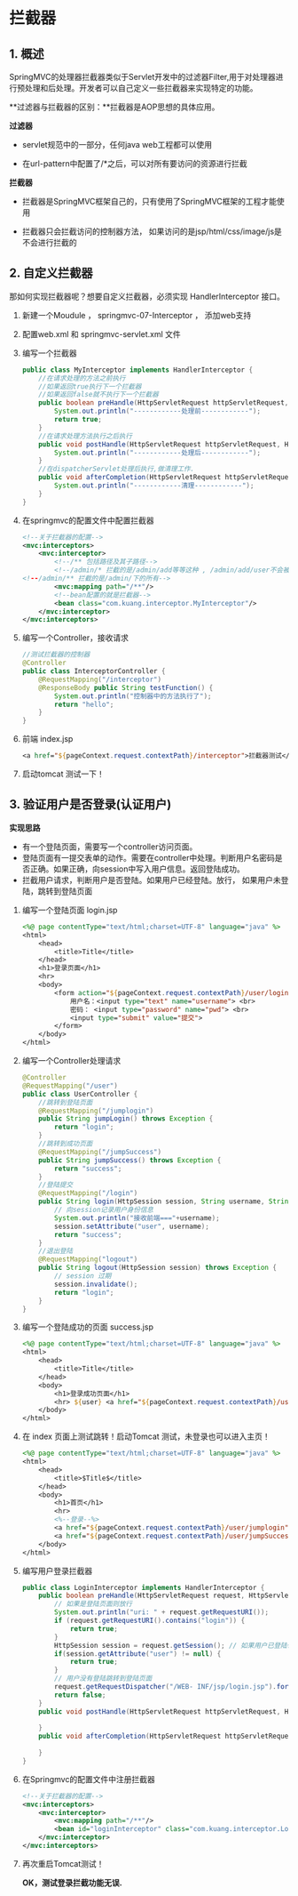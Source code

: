 # 拦截器

## 1. 概述

SpringMVC的处理器拦截器类似于Servlet开发中的过滤器Filter,用于对处理器进行预处理和后处理。开发者可以自己定义一些拦截器来实现特定的功能。

**过滤器与拦截器的区别：**拦截器是AOP思想的具体应用。

**过滤器**

- servlet规范中的一部分，任何java web工程都可以使用

- 在url-pattern中配置了/*之后，可以对所有要访问的资源进行拦截

**拦截器**

- 拦截器是SpringMVC框架自己的，只有使用了SpringMVC框架的工程才能使用

- 拦截器只会拦截访问的控制器方法， 如果访问的是jsp/html/css/image/js是不会进行拦截的

## 2. 自定义拦截器

那如何实现拦截器呢？想要自定义拦截器，必须实现 HandlerInterceptor 接口。

1. 新建一个Moudule ， springmvc-07-Interceptor ， 添加web支持

2. 配置web.xml 和 springmvc-servlet.xml 文件

3. 编写一个拦截器

   ```java
   public class MyInterceptor implements HandlerInterceptor { 
       //在请求处理的方法之前执行
       //如果返回true执行下一个拦截器
       //如果返回false就不执行下一个拦截器 
       public boolean preHandle(HttpServletRequest httpServletRequest, HttpServletResponse httpServletResponse, Object o) throws Exception { 
           System.out.println("------------处理前------------"); 
           return true; 
       }
       //在请求处理方法执行之后执行 
       public void postHandle(HttpServletRequest httpServletRequest, HttpServletResponse httpServletResponse, Object o, ModelAndView modelAndView) throws Exception { 
           System.out.println("------------处理后------------");
       }
       //在dispatcherServlet处理后执行,做清理工作. 
       public void afterCompletion(HttpServletRequest httpServletRequest, HttpServletResponse httpServletResponse, Object o, Exception e) throws Exception {
           System.out.println("------------清理------------");
       } 
   }
   ```

4. 在springmvc的配置文件中配置拦截器

   ```xml
   <!--关于拦截器的配置--> 
   <mvc:interceptors> 
       <mvc:interceptor>
           <!--/** 包括路径及其子路径--> 
           <!--/admin/* 拦截的是/admin/add等等这种 , /admin/add/user不会被拦截- -> 
   <!--/admin/** 拦截的是/admin/下的所有-->
           <mvc:mapping path="/**"/>
           <!--bean配置的就是拦截器-->
           <bean class="com.kuang.interceptor.MyInterceptor"/>
       </mvc:interceptor>
   </mvc:interceptors>
   ```

5. 编写一个Controller，接收请求

   ```java
   //测试拦截器的控制器
   @Controller 
   public class InterceptorController {
       @RequestMapping("/interceptor") 
       @ResponseBody public String testFunction() { 
           System.out.println("控制器中的方法执行了");
           return "hello";
       } 
   }
   ```

6. 前端 index.jsp

   ```jsp
   <a href="${pageContext.request.contextPath}/interceptor">拦截器测试</a>
   ```

7. 启动tomcat 测试一下！



## 3. 验证用户是否登录(认证用户)

**实现思路**

- 有一个登陆页面，需要写一个controller访问页面。
- 登陆页面有一提交表单的动作。需要在controller中处理。判断用户名密码是否正确。如果正确，向session中写入用户信息。返回登陆成功。 
- 拦截用户请求，判断用户是否登陆。如果用户已经登陆。放行， 如果用户未登陆，跳转到登陆页面



1. 编写一个登陆页面 login.jsp

   ```jsp
   <%@ page contentType="text/html;charset=UTF-8" language="java" %>
   <html>
       <head>
           <title>Title</title> 
       </head> 
       <h1>登录页面</h1> 
       <hr>
       <body> 
           <form action="${pageContext.request.contextPath}/user/login">
               用户名：<input type="text" name="username"> <br> 
               密码： <input type="password" name="pwd"> <br> 
               <input type="submit" value="提交"> 
           </form>
       </body>
   </html>
   ```

2. 编写一个Controller处理请求

   ```java
   @Controller 
   @RequestMapping("/user")
   public class UserController { 
       //跳转到登陆页面 
       @RequestMapping("/jumplogin")
       public String jumpLogin() throws Exception {
           return "login"; 
       }
       //跳转到成功页面
       @RequestMapping("/jumpSuccess") 
       public String jumpSuccess() throws Exception {
           return "success"; 
       }
       //登陆提交 
       @RequestMapping("/login") 
       public String login(HttpSession session, String username, String pwd) throws Exception { 
           // 向session记录用户身份信息
           System.out.println("接收前端==="+username);
           session.setAttribute("user", username); 
           return "success";
       }
       //退出登陆
       @RequestMapping("logout")
       public String logout(HttpSession session) throws Exception { 
           // session 过期 
           session.invalidate(); 
           return "login";
       }
   }
   ```

3. 编写一个登陆成功的页面 success.jsp

   ```jsp
   <%@ page contentType="text/html;charset=UTF-8" language="java" %> 
   <html> 
       <head>
           <title>Title</title>
       </head> 
       <body>
           <h1>登录成功页面</h1>
           <hr> ${user} <a href="${pageContext.request.contextPath}/user/logout">注销</a>
       </body>
   </html>
   ```

4. 在 index 页面上测试跳转！启动Tomcat 测试，未登录也可以进入主页！

   ```jsp
   <%@ page contentType="text/html;charset=UTF-8" language="java" %> 
   <html> 
       <head>
           <title>$Title$</title> 
       </head>
       <body>
           <h1>首页</h1> 
           <hr> 
           <%--登录--%> 
           <a href="${pageContext.request.contextPath}/user/jumplogin">登录</a>
           <a href="${pageContext.request.contextPath}/user/jumpSuccess">成功页面 </a>
       </body>
   </html>
   ```

5. 编写用户登录拦截器

   ```java
   public class LoginInterceptor implements HandlerInterceptor { 
       public boolean preHandle(HttpServletRequest request, HttpServletResponse response, Object handler) throws ServletException, IOException {
           // 如果是登陆页面则放行
           System.out.println("uri: " + request.getRequestURI());
           if (request.getRequestURI().contains("login")) { 
               return true; 
           }
           HttpSession session = request.getSession(); // 如果用户已登陆也放行 
           if(session.getAttribute("user") != null) {
               return true;
           }
           // 用户没有登陆跳转到登陆页面 
           request.getRequestDispatcher("/WEB- INF/jsp/login.jsp").forward(request, response); 
           return false;
       }
       public void postHandle(HttpServletRequest httpServletRequest, HttpServletResponse httpServletResponse, Object o, ModelAndView modelAndView) throws Exception {
       
       }
       public void afterCompletion(HttpServletRequest httpServletRequest, HttpServletResponse httpServletResponse, Object o, Exception e) throws Exception { 
       
       } 
   }
   ```

6. 在Springmvc的配置文件中注册拦截器

   ```xml
   <!--关于拦截器的配置-->
   <mvc:interceptors>
       <mvc:interceptor>
           <mvc:mapping path="/**"/> 
           <bean id="loginInterceptor" class="com.kuang.interceptor.LoginInterceptor"/>
       </mvc:interceptor> 
   </mvc:interceptors>
   ```

7. 再次重启Tomcat测试！

   **OK，测试登录拦截功能无误.**

   

   

   

   

